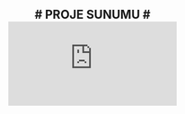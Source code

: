 <div align="center">
  <h2> # PROJE SUNUMU #
    <embed src="https://nbviewer.jupyter.org/github/cgtykarasu/PG1926/blob/main/Proje/projeSunu.pdf" />
</div>


